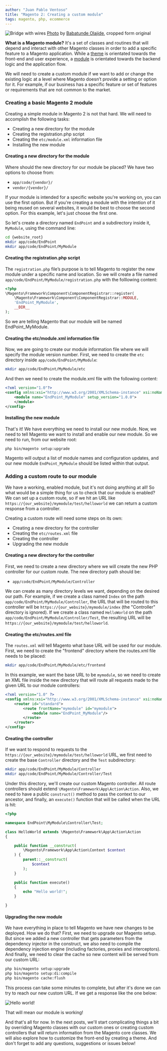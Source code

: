 ```yaml
---
author: "Juan Pablo Ventoso"
title: "Magento 2: Creating a custom module"
tags: magento, php, ecommerce
---
```


<img src="magento-2-creating-a-custom-module/bridge-wires.jpg" alt="Bridge with wires" /> [Photo](https://unsplash.com/photos/q4ZBGVzJskE) by [Babatunde Olajide](https://unsplash.com/@olajidetunde), cropped form original

<b>What is a Magento module?</b> It's a set of classes and routines that will depend and interact with other Magento classes in order to add a specific feature to a Magento application. While a <a href="https://devdocs.magento.com/guides/v2.3/frontend-dev-guide/themes/theme-overview.html" target="_blank">theme</a> is orientated towards the front-end and user experience, a <a href="https://devdocs.magento.com/guides/v2.3/architecture/archi_perspectives/components/modules/mod_intro.html" target="_blank">module</a> is orientated towards the backend logic and the application flow.

We will need to create a custom module if we want to add or change the existing logic at a level where Magento doesn’t provide a setting or option for it. For example, if our business has a specific feature or set of features or requirements that are not common to the market.

### Creating a basic Magento 2 module

Creating a simple module in Magento 2 is not that hard. We will need to accomplish the following tasks:

* Creating a new directory for the module
* Creating the registration.php script
* Creating the `etc/module.xml` information file
* Installing the new module

#### Creating a new directory for the module

Where should the new directory for our module be placed? We have two options to choose from:

* `app/code/{vendor}/`
* `vendor/{vendor}/`

If your module is intended for a specific website you're working on, you can use the first option. But if you're creating a module with the intention of it being reused on several websites, it would be best to choose the second option. For this example, let's just choose the first one.

So let's create a directory named `EndPoint` and a subdirectory inside it, `MyModule`, using the command line:

```bash
cd {website_root}
mkdir app/code/EndPoint
mkdir app/code/EndPoint/MyModule
```

#### Creating the registration.php script

The `registration.php` file’s purpose is to tell Magento to register the new module under a specific name and location.
So we will create a file named `app/code/EndPoint/MyModule/registration.php` with the folllowing content:

```php
<?php
\Magento\Framework\Component\ComponentRegistrar::register(
    \Magento\Framework\Component\ComponentRegistrar::MODULE,
    'EndPoint_MyModule',
    __DIR__
);
```

So we are telling Magento that our module will be named EndPoint_MyModule.

#### Creating the etc/module.xml information file

Now, we are going to create our module information file where we will specify the module version number. First, we need to create the `etc` directory inside `app/code/EndPoint/MyModule`:

```bash
mkdir app/code/EndPoint/MyModule/etc
```

And then we need to create the module.xml file with the following content:

```xml
<?xml version="1.0"?>
<config xmlns:xsi="http://www.w3.org/2001/XMLSchema-instance" xsi:noNamespaceSchemaLocation="urn:magento:framework:Module/etc/module.xsd">
    <module name="EndPoint_MyModule" setup_version="1.0.0">
    </module>
</config>
```

#### Installing the new module

That's it! We have everything we need to install our new module. Now, we need to tell Magento we want to install and enable our new module. So we need to run, from our website root:

```bash
php bin/magento setup:upgrade
```

Magento will output a list of module names and configuration updates, and our new module `EndPoint_MyModule` should be listed within that output.

### Adding a custom route to our module

We have a working, enabled module, but it's not doing anything at all! So what would be a simple thing for us to check that our module is enabled? We can set up a custom route, so if we hit an URL like `https://{our_website}/mymodule/test/helloworld` we can return a custom response from a controller.

Creating a custom route will need some steps on its own:

* Creating a new directory for the controller
* Creating the `etc/routes.xml` file
* Creating the controller
* Upgrading the new module

#### Creating a new directory for the controller

First, we need to create a new directory where we will create the new PHP controller for our custom route. The new directory path should be:

* `app/code/EndPoint/MyModule/Controller`

We can create as many directory levels we want, depending on the desired our path. For example, if we create a class named `Index` on the path `app/code/EndPoint/MyModule/Controller`, the URL that will be routed to this controller will be `https://{our_website}/mymodule/index` (the "Controller" directory is ignored). If we create a class named `HelloWorld` on the path `app/code/EndPoint/MyModule/Controller/Test`, the resulting URL will be `https://{our_website}/mymodule/test/helloworld`.

#### Creating the etc/routes.xml file

The `routes.xml` will tell Magento what base URL will be used for our module. First, we need to create the "frontend" directory where the routes.xml file needs to be placed:

```bash
mkdir app/code/EndPoint/MyModule/etc/frontend
```

In this example, we want the base URL to be `mymodule`, so we need to create an XML file inside the new directory that will route all requests made to the given URL to our module controllers:

```xml
<?xml version="1.0" ?>
<config xmlns:xsi="http://www.w3.org/2001/XMLSchema-instance" xsi:noNamespaceSchemaLocation="urn:magento:framework:App/etc/routes.xsd">
    <router id="standard">
        <route frontName="mymodule" id="mymodule">
            <module name="EndPoint_MyModule"/>
        </route>
    </router>
</config>
```

#### Creating the controller

If we want to respond to requests to the `https://{our_website}/mymodule/test/helloworld` URL, we first need to create the base `Controller` directory and the `Test` subdirectory:

```bash
mkdir app/code/EndPoint/MyModule/Controller
mkdir app/code/EndPoint/MyModule/Controller/Test
```

Under this directory, we'll create our custom Magento controller. All route controllers should extend `\Magento\Framework\App\Action\Action`. Also, we need to have a public `construct()` method to pass the context to our ancestor, and finally, an `execute()` function that will be called when the URL is hit:

```php
<?php

namespace EndPoint\MyModule\Controller\Test;

class HelloWorld extends \Magento\Framework\App\Action\Action
{

    public function __construct(
        \Magento\Framework\App\Action\Context $context
    ) {
        parent::__construct(
            $context
        );
    }

    public function execute()
    {
        echo "Hello world!";
    }

}
```

#### Upgrading the new module

We have everything in place to tell Magento we have new changes to be deployed. How we do that? First, we need to upgrade our Magento setup. But since we added a new controller that gets parameters from the dependency injector in the construct, we also need to compile the dependency injection engine (including factories, proxies and interceptors). And finally, we need to clear the cache so new content will be served from our custom URL:

```bash
php bin/magento setup:upgrade
php bin/magento setup:di:compile
php bin/magento cache:flush
```

This process can take some minutes to complete, but after it's done we can try to reach our new custom URL. If we get a response like the one below:

![Hello world!](magento-2-creating-a-custom-module/magento-hello-world-response.jpg)

That will mean our module is working!

And that's all for now. In the next posts, we'll start complicating things a bit by overriding Magento classes with our custom ones or creating custom controllers that will return information from the Magento core classes. We will also explore how to customize the front-end by creating a theme. And don't forget to add any questions, suggestions or issues below!